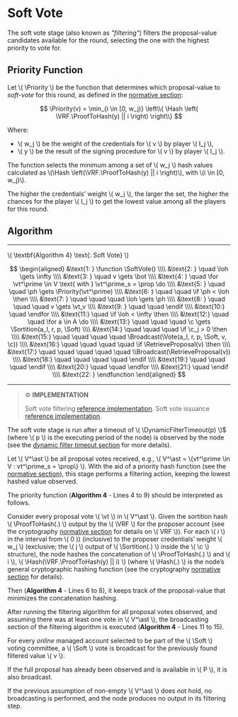 $$
\newcommand \Priority {\mathrm{Priority}}
\newcommand \VRF {\mathrm{VRF}}
\newcommand \ProofToHash {\mathrm{ProofToHash}}
\newcommand \SoftVote {\mathrm{SoftVote}}
\newcommand \Hash {\mathrm{Hash}}
\newcommand \Sortition {\mathrm{Sortition}}
\newcommand \Broadcast {\mathrm{Broadcast}}
\newcommand \RetrieveProposal {\mathrm{RetrieveProposal}}
\newcommand \Soft {\mathit{soft}}
\newcommand \Vote {\mathrm{Vote}}
\newcommand \function {\textbf{function }}
\newcommand \endfunction {\textbf{end function}}
\newcommand \if {\textbf{if }}
\newcommand \then {\textbf{ then}}
\newcommand \endif {\textbf{end if}}
\newcommand \for {\textbf{for }}
\newcommand \do {\textbf{ do}}
\newcommand \endfor {\textbf{end for}}
\newcommand \loh {\mathit{lowestObservedHash}}
\newcommand \vt {\mathit{vote}}
\newcommand \ph {\mathit{priorityHash}}
\newcommand \c {\mathit{credentials}}
\newcommand \prop {\mathit{proposal}}
$$

# Soft Vote

The soft vote stage (also known as _"filtering"_) filters the proposal-value candidates 
available for the round, selecting the one with the highest priority to vote for.

## Priority Function

Let \\( \Priority \\) be the function that determines which proposal-value to
_soft-vote_ for this round, as defined in the [normative section](./abft-player-state.md#special-values):

<!-- TODO: Replace with anchored include once the normative section is merged -->
$$
\Priority(v) = \min_{i \in [0, w_j)} \left\\{ \Hash \left( \VRF.\ProofToHash(y) || i \right) \right\\}
$$

Where:

- \\( w_j \\) be the weight of the credentials for \\( v \\) by player \\( I_j \\),
- \\( y \\) be the result of the signing procedure for \\( v \\) by player \\( I_j \\).

The function selects the minimum among a set of \\( w_j \\) hash values calculated
as \\(\Hash \left(\VRF.\ProofToHash(y) || i \right)\\), with \\(i \in [0, w_j)\\).

The higher the credentials’ weight \\( w_j \\), the larger the set, the higher the
chances for the player \\( I_j \\) to get the lowest value among all the players
for this round.

## Algorithm

---

\\( \textbf{Algorithm 4} \text{: Soft Vote} \\)

$$
\begin{aligned}
&\text{1: } \function \SoftVote() \\\\
&\text{2: } \quad \loh \gets \infty \\\\
&\text{3: } \quad v \gets \bot \\\\
&\text{4: } \quad \for \vt^\prime \in V \text{ with } \vt^\prime_s = \prop \do \\\\
&\text{5: } \quad \quad \ph \gets \Priority(\vt^\prime)  \\\\
&\text{6: } \quad \quad \if \ph < \loh \then \\\\
&\text{7: } \quad \quad \quad \loh \gets \ph \\\\
&\text{8: } \quad \quad \quad v \gets \vt_v \\\\
&\text{9: } \quad \quad \endif \\\\
&\text{10:} \quad \endfor \\\\
&\text{11:} \quad \if \loh < \infty \then \\\\
&\text{12:} \quad \quad \for a \in A \do \\\\
&\text{13:} \quad \quad \quad \c \gets \Sortition(a_I, r, p, \Soft) \\\\
&\text{14:} \quad \quad \quad \if \c_j > 0 \then \\\\
&\text{15:} \quad \quad \quad \quad \Broadcast(\Vote(a_I, r, p, \Soft, v, \c)) \\\\
&\text{16:} \quad \quad \quad \quad \if \RetrieveProposal(v) \then \\\\
&\text{17:} \quad \quad \quad \quad \quad \\Broadcast(\RetrieveProposal(v)) \\\\
&\text{18:} \quad \quad \quad \quad \endif \\\\
&\text{19:} \quad \quad \quad \endif \\\\
&\text{20:} \quad \quad \endfor \\\\
&\text{21:} \quad \endif \\\\
&\text{22: } \endfunction
\end{aligned}
$$

---

> ⚙️ **IMPLEMENTATION**
>
> Soft vote filtering [reference implementation](https://github.com/algoradam/go-algorand/blob/master/data/committee/credential.go#L160C1-L187C2).
> Soft vote issuance [reference implementation](https://github.com/algorand/go-algorand/blob/df0613a04432494d0f437433dd1efd02481db838/agreement/player.go#L170-L206).

The soft vote stage is run after a timeout of \\( \DynamicFilterTimeout(p) \\)$
(where \\( p \\) is the executing period of the node) is observed by the node (see
the [dynamic filter timeout section](./abft-nn-dynamic-filter-timeout.md) for more
details).

Let \\( V^\ast \\) be all proposal votes received, e.g., \\( V^\ast = \\{vt^\prime \in V : vt^\prime_s = \prop\\} \\).
With the aid of a priority hash function (see the [normative section](./abft.md#special-values)),
this stage performs a filtering action, keeping the lowest hashed value observed.

The priority function (**Algorithm 4** - Lines 4 to 9) should be interpreted as
follows.

Consider every proposal vote \\( \vt \\) in \\( V^\ast \\). Given the sortition
hash \\( \ProofToHash(.) \\) output by the \\( \VRF \\) for the proposer account
(see the cryptography [normative section](./crypto.md#verifiable-random-function)
for details on \\( VRF \\)). For each \\( i \\) in the interval from \\( 0 \)) (inclusive)
to the proposer credentials’ weight \\( w_j \\) (exclusive; the \\( j \\) output of \\( \Sortition(.) \\)
inside the \\( \c \\) structure), the node hashes the concatenation of \\( \ProofToHash(.) \\)
and \\( i \\), \\( \Hash(\VRF.\ProofToHash(y) || i) \\) (where \\( \Hash(.) \\) is
the node’s general cryptographic hashing function (see the cryptography [normative section](crypto.md#hash-functions) for details).

Then (**Algorithm 4** - Lines 6 to 8), it keeps track of the proposal-value that
minimizes the concatenation hashing.

After running the filtering algorithm for all proposal votes observed, and assuming
there was at least one vote in \\( V^\ast \\), the broadcasting section of the filtering
algorithm is executed (**Algorithm 4** - Lines 11 to 15).

For every _online_ managed account selected to be part of the \\( \Soft \\) voting
committee, a \\( \Soft \\) vote is broadcast for the previously found filtered value
\\( v \\).

If the full proposal has already been observed and is available in \\( P \\), it
is also broadcast.

If the previous assumption of non-empty \\( V^\ast \\) does not hold, no broadcasting
is performed, and the node produces no output in its filtering step.